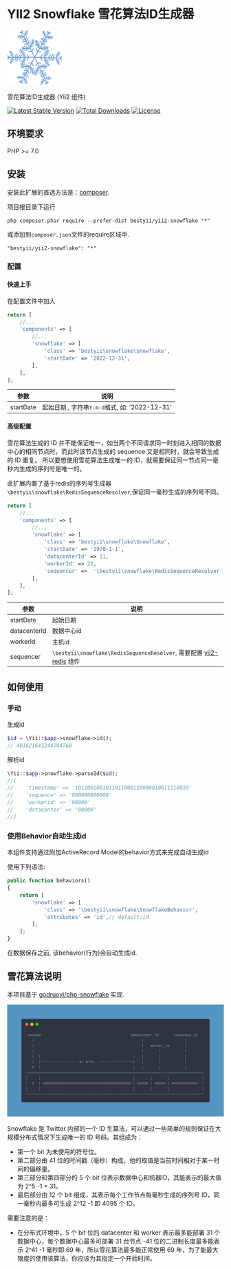 # YII2 Snowflake 雪花算法ID生成器

![snowflake](snowflake.png)

雪花算法ID生成器 (Yii2 组件)

[![Latest Stable Version](https://poser.pugx.org/bestyii/yii2-snowflake/v/stable)](https://packagist.org/packages/bestyii/yii2-snowflake)
[![Total Downloads](https://poser.pugx.org/bestyii/yii2-snowflake/downloads)](https://packagist.org/packages/bestyii/yii2-snowflake)
[![License](https://poser.pugx.org/bestyii/yii2-snowflake/license)](https://packagist.org/packages/bestyii/yii2-snowflake)

## 环境要求

PHP >= 7.0

## 安装

安装此扩展的首选方法是：[composer](http://getcomposer.org/download/).

项目根目录下运行

```
php composer.phar require --prefer-dist bestyii/yii2-snowflake "*"
```

或添加到`composer.json`文件的require区域中.

```
"bestyii/yii2-snowflake": "*"
```


### 配置

#### 快速上手

在配置文件中加入

```php
return [
    //...
    'components' => [
        //...
        'snowflake' => [
            'class' => 'bestyii\snowflake\Snowflake',
            'startDate' => '2022-12-31',
        ],
    ],
];
```

|  参数   | 说明  |
|  ----  | ----  |
| startDate  | 起始日期 , 字符串`Y-m-d`格式, 如: '2022-12-31'|

#### 高级配置

雪花算法生成的 ID 并不能保证唯一，如当两个不同请求同一时刻进入相同的数据中心的相同节点时，而此时该节点生成的 sequence 又是相同时，就会导致生成的 ID 重复。 所以要想使用雪花算法生成唯一的
ID，就需要保证同一节点同一毫秒内生成的序列号是唯一的。

此扩展内置了基于redis的序列号生成器`\bestyii\snowflake\RedisSequenceResolver`,保证同一毫秒生成的序列号不同。

```php
return [
    //...
    'components' => [
        //...
        'snowflake' => [
            'class' => 'bestyii\snowflake\Snowflake',
            'startDate' => '1970-1-1',
            'datacenterId' => 11,
            'workerId' => 22,
            'sequencer' =>  '\bestyii\snowflake\RedisSequenceResolver', 
        ],
    ],
];
```

|  参数   | 说明  |
|  ----  | ----  |
| startDate  | 起始日期 |
| datacenterId  | 数据中心id |
| workerId  | 主机id |
| sequencer  | `\bestyii\snowflake\RedisSequenceResolver`, 需要配置 [yii2-redis](https://github.com/yiisoft/yii2-redis) 组件 |

## 如何使用

### 手动

生成id

```php
$id = \Yii::$app->snowflake->id();
// 401621641244704768
```

解析id

```php
\Yii::$app->snowflake->parseId($id);
//[
//    'timestamp' => '1011001001011011000110000010011110010'
//    'sequence' => '000000000000'
//    'workerid' => '00000'
//    'datacenter' => '00000'
//]
```

### 使用Behavior自动生成id

本组件支持通过附加ActiveRecord Model的behavior方式来完成自动生成id

使用下列语法:

```php
public function behaviors()
{
    return [
        'snowflake' => [
            'class' => '\bestyii\snowflake\SnowflakeBehavior',
            'attributes' => 'id',// default:id
        ],
    ];
}
```

在数据保存之前, 该behavior(行为)会自动生成id.

## 雪花算法说明

本项目基于 [godruoyi/php-snowflake](https://github.com/godruoyi/php-snowflake) 实现.

![snowflake-algorithm](snowflake-algorithm.png)

Snowflake 是 Twitter 内部的一个 ID 生算法，可以通过一些简单的规则保证在大规模分布式情况下生成唯一的 ID 号码。其组成为：

- 第一个 bit 为未使用的符号位。
- 第二部分由 41 位的时间戳（毫秒）构成，他的取值是当前时间相对于某一时间的偏移量。
- 第三部分和第四部分的 5 个 bit 位表示数据中心和机器ID，其能表示的最大值为 2^5 -1 = 31。
- 最后部分由 12 个 bit 组成，其表示每个工作节点每毫秒生成的序列号 ID，同一毫秒内最多可生成 2^12 -1 即 4095 个 ID。

需要注意的是：

- 在分布式环境中，5 个 bit 位的 datacenter 和 worker 表示最多能部署 31 个数据中心，每个数据中心最多可部署 31 台节点 -41 位的二进制长度最多能表示 2^41 -1 毫秒即 69
  年，所以雪花算法最多能正常使用 69 年，为了能最大限度的使用该算法，你应该为其指定一个开始时间。